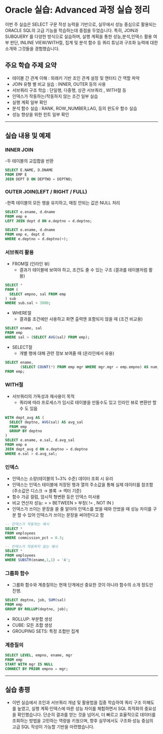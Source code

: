 # Oracle 실습: Advanced 과정 실습 정리

이번 주 실습은 SELECT 구문 작성 능력을 기반으로, 실무에서 성능 중심으로 활용되는 ORACLE SQL의 고급 기능을 학습하는데 중점을 두었습니다.
특히, JOIN과 SUBQUERY 를 다양한 방식으로 실습하며, 실행 계획을 통한 성능,분석,인덱스 활용 여부 판단, INLINE VIEW/WITH절, 집계 및 분석
함수 등 쿼리 튜닝과 구조화 능력에 대한 소개와 그것들을 경험했습니다.

## 주요 학습 주제 요약

- 테이블 간 관계 이해 : 외래키 기반 조인 관계 설정 및 엔터티 간 역할 파악
- JOIN 유형 별 비교 실습 : INNER, OUTER 등의 사용
- 서브쿼리 구조 학습 : 단일행, 다중행, 상관 서브쿼리 , WITH절 등
- 인덱스가 작동하는/작동하지 않는 조건 일부 실습
- 실행 계획 일부 확인
- 분석 함수 실습 : RANK, ROW_NUMBER,LAG, 등의 윈도우 함수 실습
- 성능 향상을 위한 힌트 일부 확인

---

## 실습 내용 및 예제

### INNER JOIN

-두 테이블의 교집합을 반환 
```SQL
SELECT E.NAME, D.DNAME
FROM EMP E
JOIN DEPT D ON DEPTNO = DEPTNO;
```

### OUTER JOIN(LEFT / RIGHT / FULL)

-한쪽 테이블의 모든 행을 유지하고, 매칭 안되는 값은 NULL 처리
```SQL
SELECT e.ename, d.dname
FROM emp e
LEFT JOIN dept d ON e.deptno = d.deptno;

SELECT e.ename, d.dname
FROM emp e, dept d
WHERE e.deptno = d.deptno(+);
```

### 서브쿼리 활용 

- FROM절 (인라인 뷰)
  - 결과가 테이블에 보여야 하고, 조건도 줄 수 있는 구조 (결과를 테이블처럼 활용)
```SQL
SELECT *
FROM (
  SELECT empno, sal FROM emp
) sub
WHERE sub.sal > 3000;
```
- WHERE절
  - 결과를 조건에만 사용하고 화면 출력엔 포함되지 않을 때 (조건 비교용)
```SQL
SELECT ename, sal
FROM emp
WHERE sal > (SELECT AVG(sal) FROM emp);
```
- SELECT절
  - 개별 행에 대해 관련 정보 보여줄 때 (온라인에서 유용)
```SQL
SELECT ename,
       (SELECT COUNT(*) FROM emp mgr WHERE mgr.mgr = emp.empno) AS num_subordinates
FROM emp;
```

### WITH절 

- 서브쿼리의 가독성과 재사용이 목적
  - 쿼리에 따라 프로세스가 임시로 테이블을 만들수도 있고 인라인 뷰로 변환만 할 수 도 있음 
```SQL
WITH dept_avg AS (
  SELECT deptno, AVG(sal) AS avg_sal
  FROM emp
  GROUP BY deptno
)
SELECT e.ename, e.sal, d.avg_sal
FROM emp e
JOIN dept_avg d ON e.deptno = d.deptno
WHERE e.sal > d.avg_sal;
```

### 인덱스

- 인덱스는 소량(테이블의 1~3% 수준) 데이터 조회 시 유리
- 인덱스는 인덱스 테이블에 저장된 행과 열의 주소값을 통해 실제 데이터를 참조함 (주소값은 디스크 → 블록 → 섹터 기준) 
- 함수 가공 컬럼, 암시적 형변환 등은 인덱스 미사용
- 비교 연산자 성능: = > BETWEEN > 부정( != , NOT IN )
- 인덱스가 쓰이는 문장을 쓸 줄 알아야 인덱스를 썼을 때와 안썼을 때 성능 차이를 구분 할 수 있어 인덱스가 쓰이는 문장을 써야한다고 함

```SQL
-- 인덱스가 작동하는 예시
SELECT *
FROM employees
WHERE commission_pct = 0.3;

-- 인덱스가 작동하지 않는 예시
SELECT *
FROM employees
WHERE SUBSTR(ename,1,1) = 'A';
```

### 그룹화 함수

- 그룹화 함수와 계층질의는 현재 단계에선 중요한 것이 아니라 함수의 소개 정도만 진행.

```SQL
SELECT deptno, job, SUM(sal)
FROM emp
GROUP BY ROLLUP(deptno, job);
```
- ROLLUP: 부분합 생성
- CUBE: 모든 조합 생성
- GROUPING SETS: 특정 조합만 집계
  
### 계층질의 

```SQL
SELECT LEVEL, empno, ename, mgr
FROM emp
START WITH mgr IS NULL
CONNECT BY PRIOR empno = mgr;
```

---

## 실습 총평
- 이번 실습에서 조인과 서브쿼리 개념 및 활용법을 집중 학습하여 쿼리 구조 이해도를 높였고, 실행 계획·인덱스에 따른 성능 차이를 체험하면서 SQL 최적화의 중요성을 확인했습니다. 단순히 결과를 얻는 것을 넘어서, 더 빠르고 효율적으로 데이터를 조회하는 방법을 고민하는 역량을 키웠으며, 향후 실무에서도 구조화·성능 중심의 고급 SQL 작성이 가능할 기반을 마련했습니다.
























